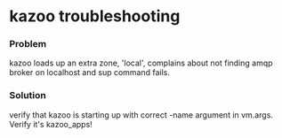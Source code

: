 # kazoo troubleshooting

### Problem
kazoo loads up an extra zone, 'local', complains about not finding amqp broker on localhost and sup command fails.

### Solution
verify that kazoo is starting up with correct -name argument in vm.args. Verify it's kazoo_apps!
